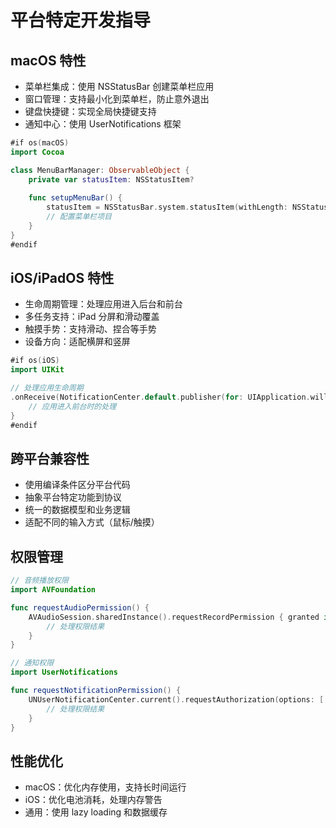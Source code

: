 # 平台特定开发指导

## macOS 特性
- 菜单栏集成：使用 NSStatusBar 创建菜单栏应用
- 窗口管理：支持最小化到菜单栏，防止意外退出
- 键盘快捷键：实现全局快捷键支持
- 通知中心：使用 UserNotifications 框架

```swift
#if os(macOS)
import Cocoa

class MenuBarManager: ObservableObject {
    private var statusItem: NSStatusItem?
    
    func setupMenuBar() {
        statusItem = NSStatusBar.system.statusItem(withLength: NSStatusItem.variableLength)
        // 配置菜单栏项目
    }
}
#endif
```

## iOS/iPadOS 特性
- 生命周期管理：处理应用进入后台和前台
- 多任务支持：iPad 分屏和滑动覆盖
- 触摸手势：支持滑动、捏合等手势
- 设备方向：适配横屏和竖屏

```swift
#if os(iOS)
import UIKit

// 处理应用生命周期
.onReceive(NotificationCenter.default.publisher(for: UIApplication.willEnterForegroundNotification)) { _ in
    // 应用进入前台时的处理
}
#endif
```

## 跨平台兼容性
- 使用编译条件区分平台代码
- 抽象平台特定功能到协议
- 统一的数据模型和业务逻辑
- 适配不同的输入方式（鼠标/触摸）

## 权限管理
```swift
// 音频播放权限
import AVFoundation

func requestAudioPermission() {
    AVAudioSession.sharedInstance().requestRecordPermission { granted in
        // 处理权限结果
    }
}

// 通知权限
import UserNotifications

func requestNotificationPermission() {
    UNUserNotificationCenter.current().requestAuthorization(options: [.alert, .sound]) { granted, error in
        // 处理权限结果
    }
}
```

## 性能优化
- macOS：优化内存使用，支持长时间运行
- iOS：优化电池消耗，处理内存警告
- 通用：使用 lazy loading 和数据缓存